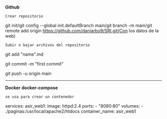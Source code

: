 **Github**

`Crear repositorio`

git init/git config --global init.defaultBranch main/git branch -m main/git remote add origin https://github.com/daniarbo9/SRI.git(Con los datos de la web)

`Subir o bajar archivos del repositorio`

git add "name".md

git commit -m "first commit"

git push -u origin main

---------------------------
**Docker**
**docker-compose**

`se usa para crear un contenedor`

services: 
  asir_web1:
    image: httpd:2.4
    ports: 
     - "8080:80"
    volumes:
     - ./paginas:/usr/local/apache2/htdocs
    container_name: asir_web1
